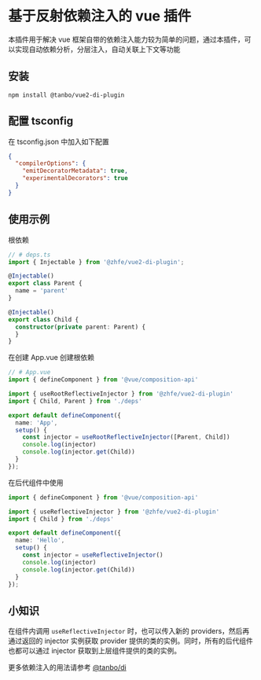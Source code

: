 基于反射依赖注入的 vue 插件
=============================
本插件用于解决 vue 框架自带的依赖注入能力较为简单的问题，通过本插件，可以实现自动依赖分析，分层注入，自动关联上下文等功能

## 安装
```
npm install @tanbo/vue2-di-plugin
```

## 配置 tsconfig

在 tsconfig.json 中加入如下配置
```json
{
  "compilerOptions": {
    "emitDecoratorMetadata": true,
    "experimentalDecorators": true
  }
}
```

## 使用示例

根依赖
```typescript
// # deps.ts
import { Injectable } from '@zhfe/vue2-di-plugin';

@Injectable()
export class Parent {
  name = 'parent'
}

@Injectable()
export class Child {
  constructor(private parent: Parent) {
  }
}
```
在创建 App.vue 创建根依赖
```typescript
// # App.vue
import { defineComponent } from '@vue/composition-api'

import { useRootReflectiveInjector } from '@zhfe/vue2-di-plugin'
import { Child, Parent } from './deps'

export default defineComponent({
  name: 'App',
  setup() {
    const injector = useRootReflectiveInjector([Parent, Child])
    console.log(injector)
    console.log(injector.get(Child))
  }
});
```
在后代组件中使用
```typescript
import { defineComponent } from '@vue/composition-api'

import { useReflectiveInjector } from '@zhfe/vue2-di-plugin'
import { Child } from './deps'

export default defineComponent({
  name: 'Hello',
  setup() {
    const injector = useReflectiveInjector()
    console.log(injector)
    console.log(injector.get(Child))
  }
});
```

## 小知识

在组件内调用 `useReflectiveInjector` 时，也可以传入新的 providers，然后再通过返回的 injector 实例获取 provider 提供的类的实例。同时，所有的后代组件也都可以通过 injector 获取到上层组件提供的类的实例。

更多依赖注入的用法请参考 [@tanbo/di](https://github.com/tbhuabi/di)
